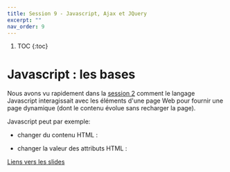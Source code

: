 ```yaml
---
title: Session 9 - Javascript, Ajax et JQuery
excerpt: ""
nav_order: 9
---
```


<style>
iframe {
	height:300px;
}
</style>

1. TOC
{:toc}

# Javascript : les bases

Nous avons vu rapidement dans
la [session 2](session2_html.html#page-dynamique-javascript) comment
le langage Javascript interagissait avec les éléments d'une page Web
pour fournir une page dynamique (dont le contenu évolue sans recharger
la page).

Javascript peut par exemple:
- changer du contenu HTML :
<script async src="//jsfiddle.net/marie_donnie/z8ovkwua/embed/js,html,css,result/dark/"></script>
- changer la valeur des attributs HTML :
<script async src="//jsfiddle.net/marie_donnie/o2qLkb09/embed/js,html,css,result/dark/"></script>

[Liens vers les slides](https://0xc0de.fr/courses/Domaine/2018/slides/js-ajax/)
